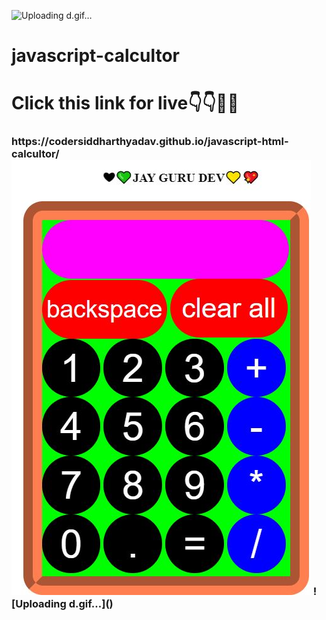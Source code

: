 ![Uploading d.gif…]()


# javascript-calcultor
<h1>Click this link for live👇👇🙋🤔</h1>


<H3>https://codersiddharthyadav.github.io/javascript-html-calcultor/
<img src="am.JPG">
![Uploading d.gif…]()
